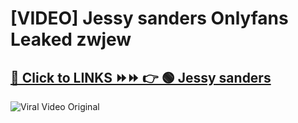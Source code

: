 
 # [VIDEO] Jessy sanders Onlyfans Leaked zwjew

## <h2><a href="https://clipsfans.com/Jessy_sanders&ref=git">🔗 Click to LINKS ⏩⏩ 👉 🟢 Jessy sanders </a></h2>

<a href="https://clipsfans.com/Jessy_sanders&ref=git" rel="nofollow" data-target="animated-image.originalLink"><img src="https://i.ibb.co.com/xMMVF88/686577567.gif" alt="Viral Video Original" style="max-width: 100%; display: inline-block;" data-target="animated-image.originalImage"></a>

